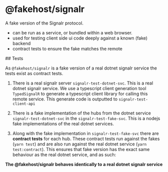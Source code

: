 # @fakehost/signalr

A fake version of the Signalr protocol. 

- can be run as a service, or bundled within a web browser. 
- used for testing client side ui code deeply against a known (fake) backend 
- contract tests to ensure the fake matches the remote

## Tests

As `@fakehost/signalr` is a fake version of a real dotnet signalr service the tests
exist as contract tests. 

1. There is a real signalr server `signalr-test-dotnet-svc`. This is a real dotnet signalr service. 
We use a typescript client generation tool `TypedSignalR` to generate a typescript client library for 
calling this remote service. This generate code is outputted to `signalr-test-client-api`

2. There is a fake implementation of the hubs from the dotnet service `signalr-test-dotnet-svc` in the 
`signalr-test-fake-svc`. This is a nodejs fake implementations of the real dotnet services. 

3. Along with the fake implementation in `signalr-test-fake-svc` there are **contract tests** for each hub.
These contract tests run against the fakes (`yarn test`) and are also run against the real dotnet service
(`yarn test:contract`). This ensures that fake version has the exact same behaviour as the real dotnet service, and as such:

**The @fakehost/signalr behaves identically to a real dotnet signalr service**


